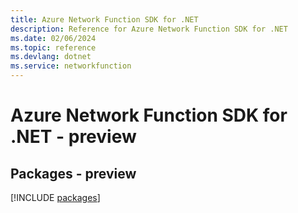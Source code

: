 ```yaml
---
title: Azure Network Function SDK for .NET
description: Reference for Azure Network Function SDK for .NET
ms.date: 02/06/2024
ms.topic: reference
ms.devlang: dotnet
ms.service: networkfunction
---
```

# Azure Network Function SDK for .NET - preview
## Packages - preview
[!INCLUDE [packages](network-function-index.md)]